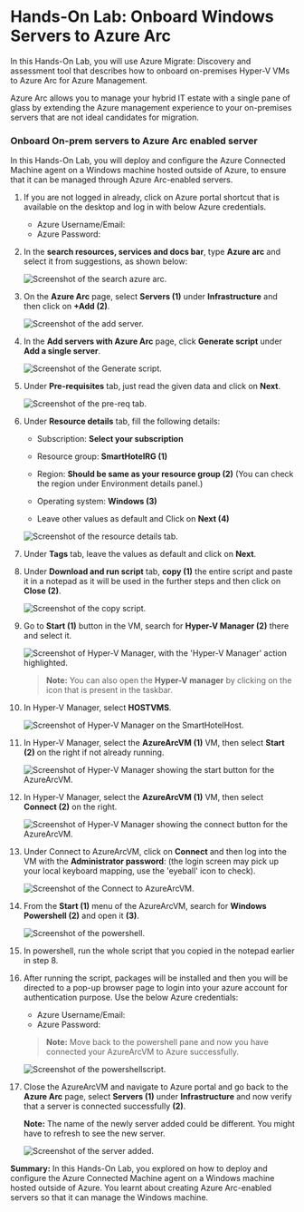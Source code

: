 # Hands-On Lab: Onboard Windows Servers to Azure Arc

In this Hands-On Lab, you will use Azure Migrate: Discovery and assessment tool that describes how to onboard on-premises Hyper-V VMs to Azure Arc for Azure Management.

Azure Arc allows you to manage your hybrid IT estate with a single pane of glass by extending the Azure management experience to your on-premises servers that are not ideal candidates for migration. 

### Onboard On-prem servers to Azure Arc enabled server

In this Hands-On Lab, you will deploy and configure the Azure Connected Machine agent on a Windows machine hosted outside of Azure, to ensure that it can be managed through Azure Arc-enabled servers.

1. If you are not logged in already, click on Azure portal shortcut that is available on the desktop and log in with below Azure credentials.
    * Azure Username/Email: <inject key="AzureAdUserEmail"></inject> 
    * Azure Password: <inject key="AzureAdUserPassword"></inject>

1. In the **search resources, services and docs bar**, type **Azure arc** and select it from suggestions, as shown below:
   
    ![Screenshot of the search azure arc.](Images/searchazarc.png "search azure arc")
   
1. On the **Azure Arc** page, select **Servers (1)** under **Infrastructure** and then click on **+Add (2)**.
    
    ![Screenshot of the add server.](Images/addserver.png "add server")
    
1. In the **Add servers with Azure Arc** page, click **Generate script** under **Add a single server**.

    ![Screenshot of the Generate script.](Images/singleserver.png "Generate script")
     
1. Under **Pre-requisites** tab, just read the given data and click on **Next**.     

    ![Screenshot of the pre-req tab.](Images/prereq.png "pre-req tab")
    
1. Under **Resource details** tab, fill the following details:
     
   - Subscription: **Select your subscription**
    
   - Resource group: **SmartHotelRG (1)**
  
   - Region: **Should be same as your resource group (2)** (You can check the region under Environment details panel.)
   
   - Operating system: **Windows (3)**
   
   - Leave other values as default and Click on **Next (4)**

    ![Screenshot of the resource details tab.](Images/upd-resourcedetails.png "resource details tab")

1. Under **Tags** tab, leave the values as default and click on **Next**.

1. Under **Download and run script** tab, **copy (1)** the entire script and paste it in a notepad as it will be used in the further steps and then click on **Close (2)**.

    ![Screenshot of the copy script.](Images/upd-copyscript.png "copy script")
    
1. Go to **Start (1)** button in the VM, search for **Hyper-V Manager (2)** there and select it. 

    ![Screenshot of Hyper-V Manager, with the 'Hyper-V Manager' action highlighted.](Images/upd-hyper-v-manager.png "Hyper-V Manager")

   > **Note:** You can also open the **Hyper-V manager** by clicking on the icon that is present in the taskbar. 
    
1. In Hyper-V Manager, select **HOSTVMS<inject key="DeploymentID" enableCopy="false" />**. 
  
    ![Screenshot of Hyper-V Manager on the SmartHotelHost.](Images/HOL3-EX1-S10.png "Hyper-V Manager")
    
1. In Hyper-V Manager, select the **AzureArcVM (1)** VM, then select **Start (2)** on the right if not already running.

    ![Screenshot of Hyper-V Manager showing the start button for the AzureArcVM.](Images/HOL3-EX1-S11.png "Start AzureArcVM")    
    
1. In Hyper-V Manager, select the **AzureArcVM (1)** VM, then select **Connect (2)** on the right.

    ![Screenshot of Hyper-V Manager showing the connect button for the AzureArcVM.](Images/HOL3-EX1-S12.png "Connect to AzureArcVM")  
    
1. Under Connect to AzureArcVM, click on **Connect** and then log into the VM with the **Administrator password**: **<inject key="SmartHotel Admin Password" />** (the login screen may pick up your local keyboard mapping, use the 'eyeball' icon to check).
 
    ![Screenshot of the Connect to AzureArcVM.](Images/HOL3-EX1-S13.png)
    
1. From the **Start (1)** menu of the AzureArcVM, search for **Windows Powershell (2)** and open it **(3)**.

    ![Screenshot of the powershell.](Images/upd-powershell.png)
      
1. In powershell, run the whole script that you copied in the notepad earlier in step 8.

1. After running the script, packages will be installed and then you will be directed to a pop-up browser page to login into your azure account for authentication purpose. Use the below Azure credentials:

    * Azure Username/Email: <inject key="AzureAdUserEmail"></inject> 
    * Azure Password: <inject key="AzureAdUserPassword"></inject> 

   > **Note:** Move back to the powershell pane and now you have connected your AzureArcVM to Azure successfully.
    
    ![Screenshot of the powershellscript.](Images/upd-package.png)
     
 1. Close the AzureArcVM and navigate to Azure portal and go back to the **Azure Arc** page, select **Servers (1)** under **Infrastructure** and now verify that a server is connected successfully **(2)**.

    **Note:** The name of the newly server added could be different. You might have to refresh to see the new server.
    
    ![Screenshot of the server added.](Images/upd-serveradded.png)
     
    
**Summary:** In this Hands-On Lab, you explored on how to deploy and configure the Azure Connected Machine agent on a Windows machine hosted outside of Azure. You learnt  about creating Azure Arc-enabled servers so that it can manage the Windows machine.
